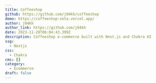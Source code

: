 ```yaml
---
title: Coffeeshop
github: https://github.com/j04kh/coffeeshop
demo: https://coffeeshop-zeta.vercel.app/
author: j04kh
author_link: https://github.com/j04kh
date: 2023-11-28T06:04:43.399Z
description: Coffeeshop e-commerce built with Next.js and Chakra UI
ssg:
  - Nextjs
css:
  - Chakra
cms: []
category:
  - Ecommerce
draft: false
---
```

